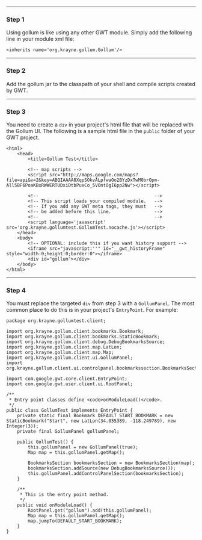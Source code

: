 
---


### Step 1 ###

Using gollum is like using any other GWT module. Simply add the following line in your module xml file:

`<inherits name='org.krayne.gollum.Gollum'/>`


---


### Step 2 ###

Add the gollum jar to the classpath of your shell and compile scripts created by GWT.


---


### Step 3 ###

You need to create a `div` in your project's html file that will be replaced with the Gollum UI. The following is a sample html file in the `public` folder of your GWT project.

```
<html>
    <head>
        <title>Gollum Test</title>

        <!-- map scripts -->
        <script src="http://maps.google.com/maps?file=api&v=2&key=ABQIAAAA8XqpSOkvALpfwaOo2BYzDxTwM0brOpm-All5BF6PoaKBxRWWERTUDxiDtbPuxCo_5VOntOgI6pp2Nw"></script>

        <!--                                           -->
        <!-- This script loads your compiled module.   -->
        <!-- If you add any GWT meta tags, they must   -->
        <!-- be added before this line.                -->
        <!--                                           -->
        <script language='javascript' src='org.krayne.gollumtest.GollumTest.nocache.js'></script>
    </head>
    <body>
        <!-- OPTIONAL: include this if you want history support -->
        <iframe src="javascript:''" id="__gwt_historyFrame" style="width:0;height:0;border:0"></iframe>
        <div id="gollum"></div>
    </body>
</html>
```


---


### Step 4 ###

You must replace the targeted `div` from step 3 with a `GollumPanel`. The most common place to do this is in your project's `EntryPoint`. For example:

```
package org.krayne.gollumtest.client;

import org.krayne.gollum.client.bookmarks.Bookmark;
import org.krayne.gollum.client.bookmarks.StaticBookmark;
import org.krayne.gollum.client.debug.DebugBookmarksSource;
import org.krayne.gollum.client.map.LatLon;
import org.krayne.gollum.client.map.Map;
import org.krayne.gollum.client.ui.GollumPanel;
import org.krayne.gollum.client.ui.controlpanel.bookmarkssection.BookmarksSection;

import com.google.gwt.core.client.EntryPoint;
import com.google.gwt.user.client.ui.RootPanel;

/**
 * Entry point classes define <code>onModuleLoad()</code>.
 */
public class GollumTest implements EntryPoint {
    private static final Bookmark DEFAULT_START_BOOKMARK = new StaticBookmark("Start", new LatLon(34.055389, -118.249789), new Integer(3));
    private final GollumPanel gollumPanel;
    
    public GollumTest() {
        this.gollumPanel = new GollumPanel(true);
        Map map = this.gollumPanel.getMap();
        
        BookmarksSection bookmarksSection = new BookmarksSection(map);
        bookmarksSection.addSource(new DebugBookmarksSource());
        this.gollumPanel.addControlPanelSection(bookmarksSection);
    }
    
    /**
     * This is the entry point method.
     */
    public void onModuleLoad() {
        RootPanel.get("gollum").add(this.gollumPanel);
        Map map = this.gollumPanel.getMap();
        map.jumpTo(DEFAULT_START_BOOKMARK);
    }
}
```